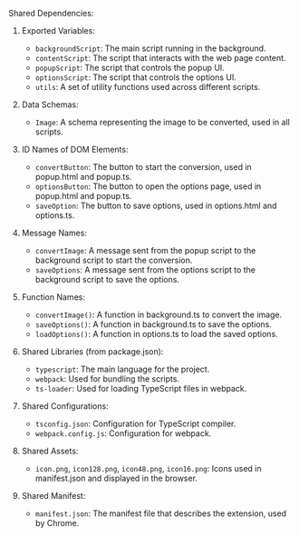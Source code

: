 Shared Dependencies:

1. Exported Variables: 
   - `backgroundScript`: The main script running in the background.
   - `contentScript`: The script that interacts with the web page content.
   - `popupScript`: The script that controls the popup UI.
   - `optionsScript`: The script that controls the options UI.
   - `utils`: A set of utility functions used across different scripts.

2. Data Schemas:
   - `Image`: A schema representing the image to be converted, used in all scripts.

3. ID Names of DOM Elements:
   - `convertButton`: The button to start the conversion, used in popup.html and popup.ts.
   - `optionsButton`: The button to open the options page, used in popup.html and popup.ts.
   - `saveOption`: The button to save options, used in options.html and options.ts.

4. Message Names:
   - `convertImage`: A message sent from the popup script to the background script to start the conversion.
   - `saveOptions`: A message sent from the options script to the background script to save the options.

5. Function Names:
   - `convertImage()`: A function in background.ts to convert the image.
   - `saveOptions()`: A function in background.ts to save the options.
   - `loadOptions()`: A function in options.ts to load the saved options.

6. Shared Libraries (from package.json):
   - `typescript`: The main language for the project.
   - `webpack`: Used for bundling the scripts.
   - `ts-loader`: Used for loading TypeScript files in webpack.

7. Shared Configurations:
   - `tsconfig.json`: Configuration for TypeScript compiler.
   - `webpack.config.js`: Configuration for webpack.

8. Shared Assets:
   - `icon.png`, `icon128.png`, `icon48.png`, `icon16.png`: Icons used in manifest.json and displayed in the browser.

9. Shared Manifest:
   - `manifest.json`: The manifest file that describes the extension, used by Chrome.